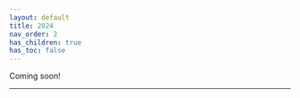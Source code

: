 ```yaml
---
layout: default
title: 2024
nav_order: 2
has_children: true
has_toc: false
---
```


Coming soon!

----